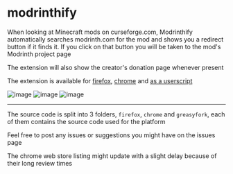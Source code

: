 # modrinthify

When looking at Minecraft mods on curseforge.com, Modrinthify automatically searches modrinth.com for the mod and shows you a redirect button if it finds it. If you click on that button you will be taken to the mod's Modrinth project page

The extension will also show the creator's donation page whenever present

The extension is available for [firefox](https://addons.mozilla.org/pl/firefox/addon/modrinthify/), [chrome](https://chrome.google.com/webstore/detail/modrinthify/gjjlcbppchpjacimpkjhoancdbdmpcoc?hl=pl) and [as a userscript](https://greasyfork.org/en/scripts/445993-modrinthify)

![image](https://user-images.githubusercontent.com/77896685/173103271-b4d7d5a5-ce3e-4bd2-96e7-ec8e124a9f81.png)
![image](https://user-images.githubusercontent.com/77896685/173103340-aefd345d-fdee-4fa3-9dfa-92f458a35a34.png)
![image](https://user-images.githubusercontent.com/77896685/173103357-f2915565-a198-438e-8c68-582fe583f11a.png)

---

The source code is split into 3 folders, `firefox`, `chrome` and `greasyfork`, each of them contains the source code used for the platform

Feel free to post any issues or suggestions you might have on the issues page

The chrome web store listing might update with a slight delay because of their long review times
